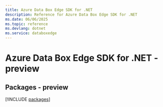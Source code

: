 ```yaml
---
title: Azure Data Box Edge SDK for .NET
description: Reference for Azure Data Box Edge SDK for .NET
ms.date: 06/06/2025
ms.topic: reference
ms.devlang: dotnet
ms.service: databoxedge
---
```

# Azure Data Box Edge SDK for .NET - preview
## Packages - preview
[!INCLUDE [packages](data-box-edge-index.md)]